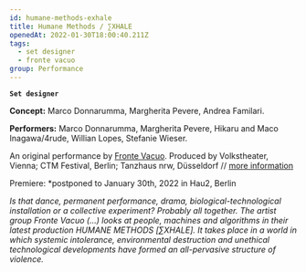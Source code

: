 ```yaml
---
id: humane-methods-exhale
title: Humane Methods / ∑XHALE
openedAt: 2022-01-30T18:00:40.211Z
tags:
  - set designer
  - fronte vacuo
group: Performance
---
```

**`Set designer`**

**Concept:** Marco Donnarumma, Margherita Pevere, Andrea Familari.

**Performers:** Marco Donnarumma, Margherita Pevere, Hikaru and Maco Inagawa/4rude, Willian Lopes, Stefanie Wieser.

An original performance by [Fronte Vacuo](http://frontevacuo.com). Produced by Volkstheater, Vienna; CTM Festival, Berlin; Tanzhaus nrw, Düsseldorf // [more information](https://www.volkstheater.at/stueck/humane-methods-∑xhale/)



Premiere: *postponed to January 30th, 2022 in Hau2, Berlin



_Is that dance, permanent performance, drama, biological-technological installation or a collective experiment? Probably all together. The artist group Fronte Vacuo (...) looks at people, machines and algorithms in their latest production HUMANE METHODS \[∑XHALE]. It takes place in a world in which systemic intolerance, environmental destruction and unethical technological developments have formed an all-pervasive structure of violence._
